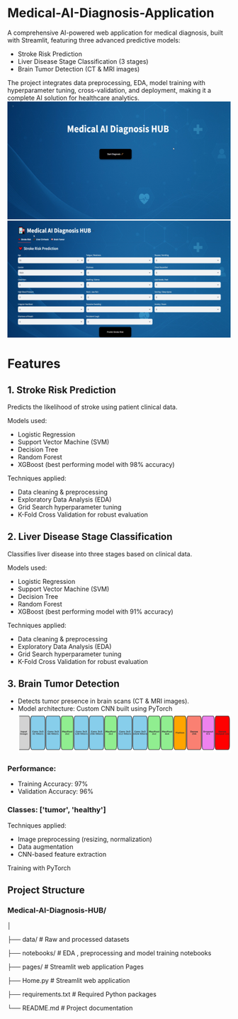 # Medical-AI-Diagnosis-Application
A comprehensive AI-powered web application for medical diagnosis, built with Streamlit, featuring three advanced predictive models:
  - Stroke Risk Prediction
  - Liver Disease Stage Classification (3 stages)
  - Brain Tumor Detection (CT & MRI images)
    
The project integrates data preprocessing, EDA, model training with hyperparameter tuning, cross-validation, and deployment, making it a complete AI solution for healthcare analytics.
![Brain Tumor Sample](images/p1.png)
![Brain Tumor Sample](images/p2.png)

# Features
## 1. Stroke Risk Prediction

Predicts the likelihood of stroke using patient clinical data.

Models used:
- Logistic Regression
- Support Vector Machine (SVM)
- Decision Tree
- Random Forest
- XGBoost (best performing model with 98% accuracy)

Techniques applied:
- Data cleaning & preprocessing
- Exploratory Data Analysis (EDA)
- Grid Search hyperparameter tuning
- K-Fold Cross Validation for robust evaluation

## 2. Liver Disease Stage Classification
Classifies liver disease into three stages based on clinical data.

Models used:
- Logistic Regression
- Support Vector Machine (SVM)
- Decision Tree
- Random Forest
- XGBoost (best performing model with 91% accuracy)

Techniques applied:
- Data cleaning & preprocessing
- Exploratory Data Analysis (EDA)
- Grid Search hyperparameter tuning
- K-Fold Cross Validation for robust evaluation
  
## 3. Brain Tumor Detection

- Detects tumor presence in brain scans (CT & MRI images).
- Model architecture: Custom CNN built using PyTorch
![Brain Tumor Sample](images/Picture1.png)

### Performance:
- Training Accuracy: 97%
- Validation Accuracy: 96%
### Classes: ['tumor', 'healthy']

Techniques applied:

- Image preprocessing (resizing, normalization)
- Data augmentation
- CNN-based feature extraction

Training with PyTorch

## Project Structure
### Medical-AI-Diagnosis-HUB/
│

├── data/                  # Raw and processed datasets

├── notebooks/             # EDA , preprocessing and model training notebooks

├── pages/                 # Streamlit web application Pages

├── Home.py                # Streamlit web application

├── requirements.txt       # Required Python packages

└── README.md              # Project documentation

